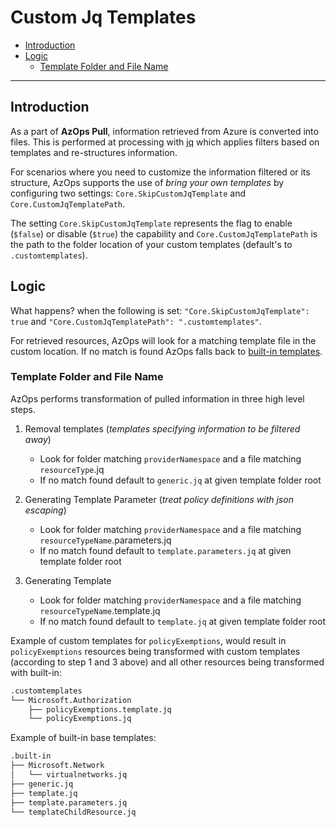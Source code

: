 # Custom Jq Templates

- [Introduction](#introduction)
- [Logic](#logic)
  - [Template Folder and File Name](#template-folder-and-file-name)

---

## Introduction

As a part of **AzOps Pull**, information retrieved from Azure is converted into files. This is performed at processing with [jq](https://stedolan.github.io/jq/) which applies filters based on templates and re-structures information.

For scenarios where you need to customize the information filtered or its structure, AzOps supports the use of *bring your own templates* by configuring two settings: `Core.SkipCustomJqTemplate` and `Core.CustomJqTemplatePath`.

The setting `Core.SkipCustomJqTemplate` represents the flag to enable (`$false`) or disable (`$true`) the capability and `Core.CustomJqTemplatePath` is the path to the folder location of your custom templates (default's to `.customtemplates`).

## Logic

What happens? when the following is set: `"Core.SkipCustomJqTemplate": true` and `"Core.CustomJqTemplatePath": ".customtemplates"`.

For retrieved resources, AzOps will look for a matching template file in the custom location. If no match is found AzOps falls back to [built-in templates](https://github.com/Azure/AzOps/tree/main/src/data/template).

### Template Folder and File Name

AzOps performs transformation of pulled information in three high level steps.

1. Removal templates (*templates specifying information to be filtered away*)
    * Look for folder matching `providerNamespace` and a file matching `resourceType`.jq
    * If no match found default to `generic.jq` at given template folder root

2. Generating Template Parameter (*treat policy definitions with json escaping*)
    * Look for folder matching `providerNamespace` and a file matching `resourceTypeName`.parameters.jq
    * If no match found default to `template.parameters.jq` at given template folder root

3. Generating Template
    * Look for folder matching `providerNamespace` and a file matching `resourceTypeName`.template.jq
    * If no match found default to `template.jq` at given template folder root

Example of custom templates for `policyExemptions`, would result in `policyExemptions` resources being transformed with custom templates (according to step 1 and 3 above) and all other resources being transformed with built-in:
```bash
.customtemplates
└── Microsoft.Authorization
    ├── policyExemptions.template.jq
    └── policyExemptions.jq
```
Example of built-in base templates:
```bash
.built-in
├── Microsoft.Network
│   └── virtualnetworks.jq
├── generic.jq
├── template.jq
├── template.parameters.jq
└── templateChildResource.jq
```